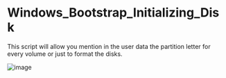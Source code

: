 # Windows_Bootstrap_Initializing_Disk
This script will allow you mention in the user data the partition letter for every volume or just to format the disks.

![image](https://github.com/OsherDev/Windows_Bootstrap_Initializing_Disk/assets/88276964/ecd02672-b663-4a28-a286-0132182c63a2)

